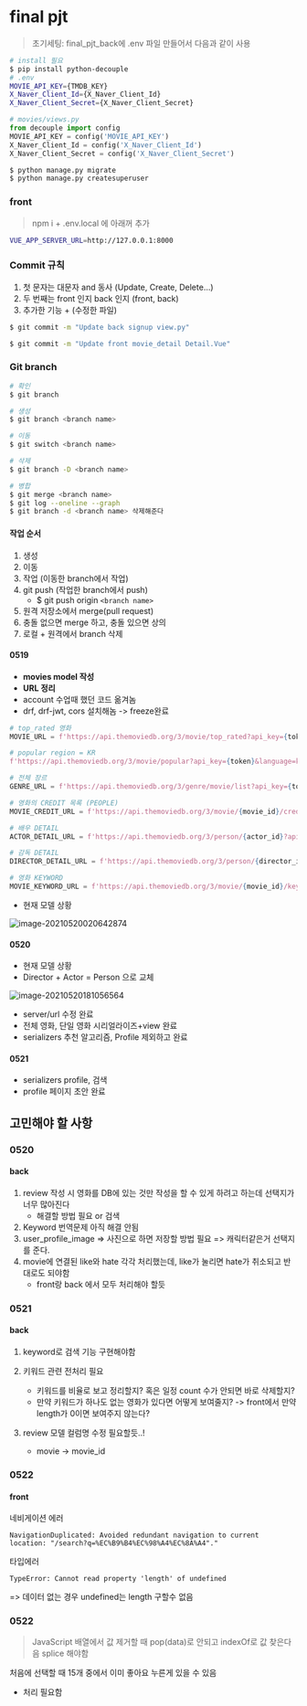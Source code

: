 # final pjt

> 초기세팅: final_pjt_back에 .env 파일 만들어서 다음과 같이 사용

```bash
# install 필요
$ pip install python-decouple
# .env
MOVIE_API_KEY={TMDB_KEY}
X_Naver_Client_Id={X_Naver_Client_Id}
X_Naver_Client_Secret={X_Naver_Client_Secret}
```

```python
# movies/views.py
from decouple import config
MOVIE_API_KEY = config('MOVIE_API_KEY')
X_Naver_Client_Id = config('X_Naver_Client_Id')
X_Naver_Client_Secret = config('X_Naver_Client_Secret')
```



```bash
$ python manage.py migrate
$ python manage.py createsuperuser
```



### front

> npm i + .env.local 에 아래꺼 추가

```bash
VUE_APP_SERVER_URL=http://127.0.0.1:8000
```



### Commit 규칙

1. 첫 문자는 대문자 and 동사 (Update, Create, Delete...)
2. 두 번째는 front 인지 back 인지 (front, back)
3. 추가한 기능 + (수정한 파일)

```bash
$ git commit -m "Update back signup view.py"

$ git commit -m "Update front movie_detail Detail.Vue"
```



### Git branch

```bash
# 확인
$ git branch

# 생성
$ git branch <branch name>

# 이동
$ git switch <branch name>

# 삭제
$ git branch -D <branch name>

# 병합
$ git merge <branch name>
$ git log --oneline --graph
$ git branch -d <branch name> 삭제해준다
```



#### 작업 순서

1. 생성
2. 이동
3. 작업 (이동한 branch에서 작업)
4. git push (작업한 branch에서 push)
   - $ git push origin `<branch name>`
5. 원격 저장소에서 merge(pull request)
6. 충돌 없으면 merge 하고, 충돌 있으면 상의
7. 로컬 + 원격에서  branch 삭제





#### 0519

- **movies model 작성**
- **URL 정리**
- account 수업때 했던 코드 옮겨놈
- drf, drf-jwt, cors 설치해놈 -> freeze완료

```python
# top_rated 영화
MOVIE_URL = f'https://api.themoviedb.org/3/movie/top_rated?api_key={token}&language=ko-KR&page={page}'

# popular region = KR
f'https://api.themoviedb.org/3/movie/popular?api_key={token}&language=ko-KR&page={pagee}&region=KR'

# 전체 장르
GENRE_URL = f'https://api.themoviedb.org/3/genre/movie/list?api_key={token}&language=ko-KR'

# 영화의 CREDIT 목록 (PEOPLE)
MOVIE_CREDIT_URL = f'https://api.themoviedb.org/3/movie/{movie_id}/credits?api_key={token}&language=ko-KR'

# 배우 DETAIL
ACTOR_DETAIL_URL = f'https://api.themoviedb.org/3/person/{actor_id}?api_key={token}&language=ko-KR'

# 감독 DETAIL
DIRECTOR_DETAIL_URL = f'https://api.themoviedb.org/3/person/{director_id}?api_key={token}&language=ko-KR'

# 영화 KEYWORD
MOVIE_KEYWORD_URL = f'https://api.themoviedb.org/3/movie/{movie_id}/keywords?api_key={token}'
```



- 현재 모델 상황

![image-20210520020642874](README.assets/image-20210520020642874.png)





#### 0520

- 현재 모델 상황
- Director + Actor = Person 으로 교체

![image-20210520181056564](README.assets/image-20210520181056564.png)



- server/url 수정 완료
- 전체 영화, 단일 영화 시리얼라이즈+view 완료
- serializers 추천 알고리즘, Profile 제외하고 완료

#### 0521

- serializers profile, 검색
- profile 페이지 초안 완료





## 고민해야 할 사항

### 0520

#### back

1. review 작성 시 영화를 DB에 있는 것만 작성을 할 수 있게 하려고 하는데 선택지가 너무 많아진다
   - 해결할 방법 필요 or 검색
2. Keyword 번역문제 아직 해결 안됨
3. user_profile_image => 사진으로 하면 저장할 방법 필요 => 캐릭터같은거 선택지를 준다.
4. movie에 연결된 like와 hate 각각 처리했는데, like가 눌리면 hate가 취소되고 반대로도 되야함
   - front랑 back 에서 모두 처리해야 할듯

### 0521

#### back

1. keyword로 검색 기능 구현해야함

3. 키워드 관련 전처리 필요
   - 키워드를 비율로 보고 정리할지? 혹은 일정 count 수가 안되면 바로 삭제할지?
   - 만약 키워드가 하나도 없는 영화가 있다면 어떻게 보여줄지? -> front에서 만약 length가 0이면 보여주지 않는다?
4. review 모델 컬럼명 수정 필요할듯..!
   - movie -> movie_id





### 0522

#### front

네비게이션 에러

```
NavigationDuplicated: Avoided redundant navigation to current location: "/search?q=%EC%B9%B4%EC%98%A4%EC%8A%A4"."
```



타입에러

```
TypeError: Cannot read property 'length' of undefined
```

=> 데이터 없는 경우 undefined는 length 구할수 없음







### 0522

> JavaScript 배열에서 값 제거할 때 pop(data)로 안되고 indexOf로 값 찾은다음 splice 해야함



처음에 선택할 때 15개 중에서 이미 좋아요 누른게 있을 수 있음

- 처리 필요함

